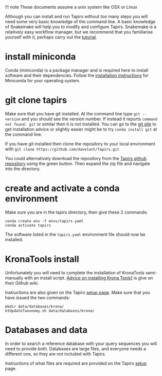 
!!! note
    These documents assume a unix system like OSX or Linux

Although you can install and run Tapirs without too many steps you will need some very basic knowledge of the command line. A basic knowledge of Snakemake will help you to modify and configure Tapirs. Snakemake is a relatively easy workflow manager, but we recommend that you familiarise yourself with it, perhaps carry out the [tutorial](https://snakemake.readthedocs.io/en/stable/tutorial/tutorial.html).

# install miniconda

Conda (miniconda) is a package manager and is required here to install software and their dependencies. Follow the [installation instructions](https://docs.conda.io/projects/conda/en/latest/user-guide/install/) for Miniconda for your operating system.

# git clone tapirs
Make sure that you have git installed. At the command line type `git --version` and you should see the version number. If instead it reports `command not found: git` or similar then it is not installed. You can go to the [git site](https://git-scm.com/) to get installation advice or slightly easier might be to try `conda install git` at the command line.

If you have git installed then clone the repository to your local environment with `git clone https://github.com/davelunt/Tapirs.git`

You could alternatively download the repository from the [Tapirs github repository](https://github.com/davelunt/Tapirs) using the green button. Then expand the zip file and navigate into the directory.

# create and activate a conda environment
Make sure you are in the tapirs directory, then give these 2 commands:

```
conda create env -f envs/tapirs.yaml
conda activate tapirs
```

The software listed in the `tapirs.yaml` environment file should now be installed.

# KronaTools install
Unfortunately you will need to complete the installation of KronaTools semi-manually with an install script. [Advice on installing Krona Tools](https://github.com/marbl/Krona/wiki/Installing)] is give on their Github wiki.

Instructions are also given on the Tapirs [setup page](setup.md). Make sure that you have issued the two commands:

```
mkdir data/databases/krona/
ktUpdateTaxonomy.sh data/databases/krona/
```

# Databases and data
In order to search a reference database with your query sequences you will need to provide both. Databases are large files, and everyone needs a different one, so they are not included with Tapirs.

Instructions of what files are required are provided on the Tapirs [setup](setup.md) page.
